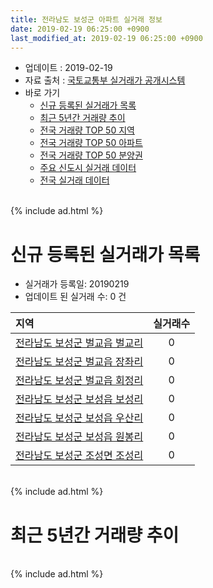 ```yaml
---
title: 전라남도 보성군 아파트 실거래 정보
date: 2019-02-19 06:25:00 +0900
last_modified_at: 2019-02-19 06:25:00 +0900
---
```


* 업데이트 : 2019-02-19
* 자료 출처 : [국토교통부 실거래가 공개시스템](http://rt.molit.go.kr)
* 바로 가기
    * [신규 등록된 실거래가 목록](#신규-등록된-실거래가-목록)
    * [최근 5년간 거래량 추이](#최근-5년간-거래량-추이)
    * [전국 거래량 TOP 50 지역](https://inasie.github.io/apt-trade-info/최근-3개월-전국에서-가장-거래가-많이-발생한-지역)
    * [전국 거래량 TOP 50 아파트](https://inasie.github.io/apt-trade-info/최근-3개월-전국에서-가장-거래가-많이-발생한-아파트)
    * [전국 거래량 TOP 50 분양권](https://inasie.github.io/apt-trade-info/최근-3개월-전국에서-가장-거래가-많이-발생한-분양권)
    * [주요 신도시 실거래 데이터](https://inasie.github.io/apt-trade-info/주요-신도시)
    * [전국 실거래 데이터](https://inasie.github.io/apt-trade-info/전국)

<br>
{% include ad.html %}
<br>

# 신규 등록된 실거래가 목록
* 실거래가 등록일: 20190219
* 업데이트 된 실거래 수: 0 건


|지역|실거래수|
|:---|:---:|
|[전라남도 보성군 벌교읍 벌교리](https://inasie.github.io/apt-trade-info/전라남도-보성군-벌교읍-벌교리)|0|
|[전라남도 보성군 벌교읍 장좌리](https://inasie.github.io/apt-trade-info/전라남도-보성군-벌교읍-장좌리)|0|
|[전라남도 보성군 벌교읍 회정리](https://inasie.github.io/apt-trade-info/전라남도-보성군-벌교읍-회정리)|0|
|[전라남도 보성군 보성읍 보성리](https://inasie.github.io/apt-trade-info/전라남도-보성군-보성읍-보성리)|0|
|[전라남도 보성군 보성읍 우산리](https://inasie.github.io/apt-trade-info/전라남도-보성군-보성읍-우산리)|0|
|[전라남도 보성군 보성읍 원봉리](https://inasie.github.io/apt-trade-info/전라남도-보성군-보성읍-원봉리)|0|
|[전라남도 보성군 조성면 조성리](https://inasie.github.io/apt-trade-info/전라남도-보성군-조성면-조성리)|0|


<br>
{% include ad.html %}
<br>

# 최근 5년간 거래량 추이


<div style="width:100%;">
    <canvas id="deal_progress" height="200"></canvas>
</div>

<script>
new Chart(document.getElementById("deal_progress"), {
    type: 'line',
    data: {
        labels: ['201402','201403','201404','201405','201406','201407','201408','201409','201410','201411','201412','201501','201502','201503','201504','201505','201506','201507','201508','201509','201510','201511','201512','201601','201602','201603','201604','201605','201606','201607','201608','201609','201610','201611','201612','201701','201702','201703','201704','201705','201706','201707','201708','201709','201710','201711','201712','201801','201802','201803','201804','201805','201806','201807','201808','201809','201810','201811','201812','201901','201902'],
        datasets: [{
            label: '매매',
            pointRadius: 1,
            data: [12, 10, 5, 5, 8, 8, 8, 2, 7, 9, 8, 6, 6, 8, 5, 10, 8, 12, 5, 11, 4, 3, 8, 6, 8, 9, 6, 12, 6, 10, 14, 6, 10, 12, 13, 11, 30, 24, 10, 13, 13, 16, 10, 12, 9, 8, 11, 12, 12, 18, 18, 16, 16, 7, 19, 12, 8, 10, 10, 12, 1],
            borderColor: "rgba(255, 201, 14, 1)",
            backgroundColor: "rgba(255, 201, 14, 0.5)",
            fill: false,
            lineTension: 0
        },{
            label: '전월세',
            pointRadius: 1,
            data: [5, 1, 7, 2, 9, 4, 5, 7, 4, 3, 9, 1, 1, 2, 2, 1, 1, 5, 2, 5, 2, 2, 1, 3, 1, 5, 7, 3, 1, 7, 3, 3, 3, 1, 11, 4, 4, 6, 2, 4, 7, 6, 4, 4, 4, 2, 4, 2, 7, 7, 3, 1, 2, 21, 3, 1, 3, 3, 3, 1, 0],
            borderColor: "rgba(0, 141, 185, 1)",
            backgroundColor: "rgba(0, 141, 185, 0.5)",
            fill: false,
            lineTension: 0
        }
        ]
    },
    options: {
        responsive: true,
        title: {
            display: false
        },
        tooltips: {
            mode: 'index',
            intersect: false
        },
        hover: {
            mode: 'nearest',
            intersect: true
        },
        scales: {
            xAxes: [{
                display: true,
                scaleLabel: {
                    display: true,
                    labelString: '년/월'
                }
            }],
            yAxes: [{
                display: true,
                ticks: {
                    suggestedMin: 0,
                },
                scaleLabel: {
                    display: true,
                    labelString: '실거래 수'
                }
            }]
        }
    }
});

</script>


<br>
{% include ad.html %}
<br>

